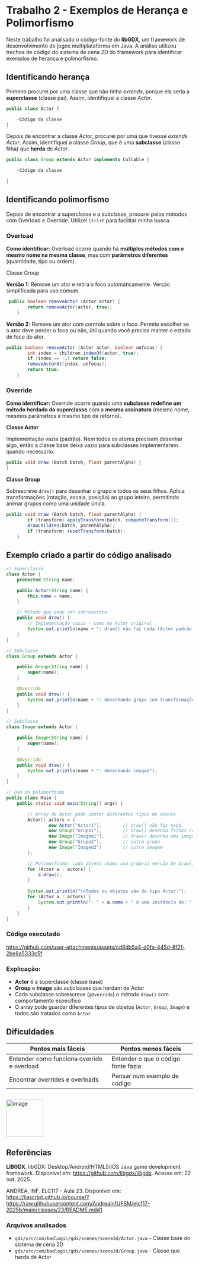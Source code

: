 # Trabalho 2 - Exemplos de Herança e Polimorfismo

Neste trabalho foi analisado o código-fonte do **libGDX**, um framework de desenvolvimento de jogos multiplataforma em Java. A análise utilizou trechos de código do sistema de cena 2D do framework para identificar exemplos de herança e polimorfismo.

## Identificando herança

Primeiro procurei por uma classe que não tinha *extends*, porque ela seria a **superclasse** (classe pai). Assim, identifiquei a classe *Actor*. 

```java
public class Actor {

    ~Código da classe
}
```

Depois de encontrar a classe *Actor*, procurei por uma que tivesse *extends Actor*. Assim, identifiquei a classe *Group*, que é uma **subclasse** (classe filha) que **herda** de *Actor*.

```java
public class Group extends Actor implements Cullable {

    ~Código da classe

}
```
 

## Identificando polimorfismo

Depois de encontrar a superclasse e a subclasse, procurei pelos métodos com Overload e Override. Utilizei `Ctrl+F` para facilitar minha busca.

### Overload

**Como identificar:** Overload ocorre quando há **múltiplos métodos com o mesmo nome na mesma classe**, mas com **parâmetros diferentes** (quantidade, tipo ou ordem).

Classe Group

**Versão 1:** Remove um ator e retira o foco automaticamente. Versão simplificada para uso comum.
```java
 public boolean removeActor (Actor actor) {
        return removeActor(actor, true);
    }
```
**Versão 2:** Remove um ator com controle sobre o foco. Permite escolher se o ator deve perder o foco ou não, útil quando você precisa manter o estado de foco do ator.
```java
public boolean removeActor (Actor actor, boolean unfocus) {
        int index = children.indexOf(actor, true);
        if (index == -1) return false;
        removeActorAt(index, unfocus);
        return true;
    }
```

### Override

**Como identificar:** Override ocorre quando uma **subclasse redefine um método herdado da superclasse** com a **mesma assinatura** (mesmo nome, mesmos parâmetros e mesmo tipo de retorno).

**Classe Actor**

Implementação vazia (padrão). Nem todos os atores precisam desenhar algo, então a classe base deixa vazio para subclasses implementarem quando necessário.
```java
public void draw (Batch batch, float parentAlpha) {
}
```
**Classe Group**

Sobrescreve `draw()` para desenhar o grupo e todos os seus filhos. Aplica transformações (rotação, escala, posição) ao grupo inteiro, permitindo animar grupos como uma unidade única.
```java
public void draw (Batch batch, float parentAlpha) {
        if (transform) applyTransform(batch, computeTransform());
        drawChildren(batch, parentAlpha);
        if (transform) resetTransform(batch);
    }
```

## Exemplo criado a partir do código analisado
```java
// Superclasse
class Actor {
    protected String name;

    public Actor(String name) {
        this.name = name;
    }

    // Método que pode ser sobrescrito
    public void draw() {
        // Implementação vazia - como no Actor original
        System.out.println(name + ": draw() não faz nada (Actor padrão)");
    }
}

// Subclasse
class Group extends Actor {

    public Group(String name) {
        super(name);
    }

    @Override
    public void draw() {
        System.out.println(name + ": desenhando grupo com transformação e filhos");
    }
}

// Subclasse
class Image extends Actor {

    public Image(String name) {
        super(name);
    }

    @Override
    public void draw() {
        System.out.println(name + ": desenhando imagem");
    }
}

// Uso do polimorfismo
public class Main {
    public static void main(String[] args) {

        // Array de Actor pode conter diferentes tipos de atores
        Actor[] actors = {
                new Actor("Actor1"),        // draw() não faz nada
                new Group("Grupo1"),        // draw() desenha filhos com transformação
                new Image("Imagem1"),       // draw() desenha uma imagem
                new Group("Grupo2"),        // outro grupo
                new Image("Imagem2")        // outra imagem
        };

        // Polimorfismo: cada objeto chama sua própria versão de draw()
        for (Actor a : actors) {
            a.draw();
        }
        
        System.out.println("\nTodos os objetos são do tipo Actor:");
        for (Actor a : actors) {
            System.out.println("- " + a.name + " é uma instância de: " + a.getClass().getSimpleName());
        }
    }
}
```
### Código executado


https://github.com/user-attachments/assets/cd8db5a4-d0fa-445d-8f2f-2be8a5333c5f



### Explicação:
- **Actor** é a superclasse (classe base)
- **Group** e **Image** são subclasses que herdam de Actor
- Cada subclasse sobrescreve (`@Override`) o método `draw()` com comportamento específico
- O array pode guardar diferentes tipos de objetos (`Actor`, `Group`, `Image`) e todos são tratados como `Actor`


## Dificuldades

| **Pontos mais fáceis** | **Pontos menos fáceis** |
|------------------------|-------------------------|
|Entender como funciona override e overload  | Entender o que o código fonte fazia |
|Encontrar overrides e overloads |Pensar num exemplo de código  |

##
<img width="100" height="100" alt="image" src="https://github.com/user-attachments/assets/07fbaf54-1203-4e15-8c94-12fcac3835f7" />

## Referências

**LIBGDX**. libGDX: Desktop/Android/HTML5/iOS Java game development framework. Disponível em: https://github.com/libgdx/libgdx. Acesso em: 22 out. 2025.

ANDREA, INF. ELC117 - Aula 23. Disponível em: https://liascript.github.io/course/?https://raw.githubusercontent.com/AndreaInfUFSM/elc117-2025b/main/classes/23/README.md#1
### Arquivos analisados

- `gdx/src/com/badlogic/gdx/scenes/scene2d/Actor.java` - Classe base do sistema de cena 2D
- `gdx/src/com/badlogic/gdx/scenes/scene2d/Group.java` - Classe que herda de Actor
